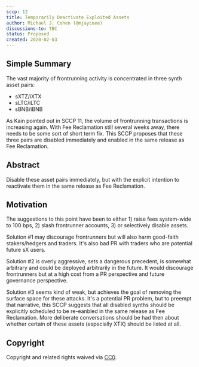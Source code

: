 ```yaml
---
sccp: 12
title: Temporarily Deactivate Exploited Assets
author: Michael J. Cohen (@mjayceee)
discussions-to: TBC
status: Proposed
created: 2020-02-03
---
```


## Simple Summary
<!--"If you can't explain it simply, you don't understand it well enough." Provide a simplified and layman-accessible explanation of the SCCP.-->
The vast majority of frontrunning activity is concentrated in three synth asset pairs: 
- sXTZ/iXTX 
- sLTC/iLTC
- sBNB/iBNB

As Kain pointed out in SCCP 11, the volume of frontrunning transactions is increasing again. With Fee Reclamation still several weeks away, there needs to be some sort of short term fix. This SCCP proposes that these three pairs are disabled immediately and enabled in the same release as Fee Reclamation.

## Abstract
<!--A short (~200 word) description of the variable change proposed.-->
Disable these asset pairs immediately, but with the explicit intention to reactivate them in the same release as Fee Reclamation.

## Motivation
<!--The motivation is critical for SCCPs that want to update variables within Synthetix. It should clearly explain why the existing variable is not incentive aligned. SCCP submissions without sufficient motivation may be rejected outright.-->
The suggestions to this point have been to either 1) raise fees system-wide to 100 bps, 2) slash frontrunner accounts, 3) or selectively disable assets.

Solution #1 may discourage frontrunners but will also harm good-faith stakers/hedgers and traders. It's also bad PR with traders who are potential future sX users. 

Solution #2 is overly aggressive, sets a dangerous precedent, is somewhat arbitrary and could be deployed arbitrarily in the future. It would discourage frontrunners but at a high cost from a PR perspective and future governance perspective.

Solution #3 seems kind of weak, but achieves the goal of removing the surface space for these attacks. It's a potential PR problem, but to preempt that narrative, this SCCP suggests that all disabled synths should be explicitly scheduled to be re-eanbled in the same release as Fee Reclamation. More deliberate conversations should be had then about whether certain of these assets (especially XTX) should be listed at all.

## Copyright
Copyright and related rights waived via [CC0](https://creativecommons.org/publicdomain/zero/1.0/).
